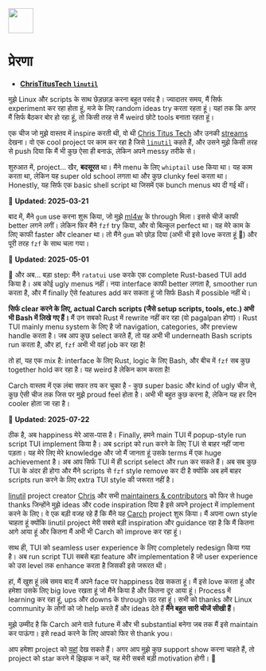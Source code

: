 <img src="https://cdn-icons-png.flaticon.com/128/7119/7119415.png" width="50" />

<br>

# प्रेरणा

- **[ChrisTitusTech `linutil`](https://github.com/ChrisTitusTech/linutil/)**  

मुझे Linux और scripts के साथ छेड़छाड़ करना बहुत पसंद है। ज्यादातर समय, मैं सिर्फ experiment कर रहा होता हूं, मजे के लिए random ideas try करता रहता हूं। यहां तक कि अगर मैं सिर्फ बैठकर बोर हो रहा हूं, तो किसी तरह से मैं weird छोटे tools बनाता रहता हूं।

एक चीज जो मुझे वास्तव में inspire करती थी, वो थी [Chris Titus Tech](https://www.youtube.com/@ChrisTitusTech) और उनकी [streams](https://www.youtube.com/@TitusTechTalk) देखना। वो एक cool project पर काम कर रहा है जिसे [`linutil`](https://github.com/ChrisTitusTech/linutil/) कहते हैं, और उसने मुझे किसी तरह से push दिया कि मैं भी कुछ ऐसा ही बनाऊं, लेकिन अपने messy तरीके से।

शुरुआत में, project... खैर, **बदसूरत** था। मैंने menu के लिए `whiptail` use किया था। यह काम करता था, लेकिन यह super old school लगता था और कुछ clunky feel करता था। Honestly, यह सिर्फ एक basic shell script था जिसमें एक bunch menus थप दी गई थीं।

📅 **Updated: 2025-03-21**  

बाद में, मैंने `gum` use करना शुरू किया, जो मुझे [ml4w](https://github.com/mylinuxforwork) के through मिला। इससे चीजें काफी better लगने लगीं। लेकिन फिर मैंने `fzf` try किया, और वो बिल्कुल perfect था। यह मेरे काम के लिए काफी faster और cleaner था। तो मैंने `gum` को छोड़ दिया (अभी भी इसे love करता हूं 💖) और पूरी तरह `fzf` के साथ चला गया।

📅 **Updated: 2025-05-01**  

🦀 और अब... बड़ा step: मैंने `ratatui` use करके एक complete Rust-based TUI add किया है। अब कोई ugly menus नहीं। नया interface काफी better लगता है, smoother run करता है, और मैं finally ऐसे features add कर सकता हूं जो सिर्फ Bash में possible नहीं थे।

**सिर्फ clear करने के लिए, actual Carch scripts (जैसे setup scripts, tools, etc.) अभी भी Bash में लिखे गए हैं।** मैं उन सबको Rust में rewrite नहीं कर रहा (वो pagalpan होगा)। Rust TUI mainly menu system के लिए है जो navigation, categories, और preview handle करता है। जब आप कुछ select करते हैं, तो यह अभी भी underneath Bash scripts run करता है, और हां, `fzf` अभी भी वहां job कर रहा है!

तो हां, यह एक mix है: interface के लिए Rust, logic के लिए Bash, और बीच में `fzf` सब कुछ together hold कर रहा है। यह weird है लेकिन काम करता है!

Carch वास्तव में एक लंबा सफर तय कर चुका है - कुछ super basic और kind of ugly चीज से, कुछ ऐसी चीज तक जिस पर मुझे proud feel होता है। अभी भी बहुत कुछ करना है, लेकिन यह हर दिन cooler होता जा रहा है।

📅 **Updated: 2025-07-22**

ठीक है, अब happiness मेरे आस-पास है। Finally, हमने main TUI में popup-style run script TUI implement किया है। अब script को run करने के लिए TUI से बाहर नहीं जाना पड़ता। यह मेरे लिए मेरे knowledge और जो मैं जानता हूं उसके terms में एक huge achievement है। अब आप सिर्फ TUI में ही script select और run कर सकते हैं। अब सब कुछ TUI के अंदर ही होगा और मैंने scripts से `fzf` style remove कर दी है क्योंकि अब हमें बाहर scripts run करने के लिए extra TUI style की जरूरत नहीं है।

[linutil](https://github.com/ChrisTitusTech/linutil) project creator [Chris](https://github.com/ChrisTitusTech) और सभी [maintainers & contributors](https://github.com/ChrisTitusTech/linutil/graphs/contributors) को फिर से huge thanks जिन्होंने मुझे ideas और code inspiration दिया है इसे अपने project में implement करने के लिए। वे एक बड़ी वजह रहे हैं कि मैंने यह [Carch](https://github.com/harilvfs/carch) project शुरू किया। मैं अपना own style चाहता हूं क्योंकि linutil project मेरी सबसे बड़ी inspiration और guidance रहा है कि मैं कितना आगे आया हूं और कितना मैं अभी भी Carch को improve कर रहा हूं।

साथ ही, TUI को seamless user experience के लिए completely redesign किया गया है। अब run script TUI सबसे बड़ा feature और implementation है जो user experience को उस level तक enhance करता है जिसकी इसे जरूरत थी।

हां, मैं खुश हूं लंबे समय बाद मैं अपने face पर happiness देख सकता हूं। मैं इसे love करता हूं और हमेशा उसके लिए big love रखता हूं जो मैंने किया है और कितना दूर आया हूं। Process में learning कर रहा हूं, ups और downs के through उठ रहा हूं। सभी को thanks और Linux community के लोगों को जो help करते हैं और ideas देते हैं **मैंने बहुत सारी चीजें सीखी हैं**।

मुझे उम्मीद है कि Carch आने वाले future में और भी substantial बनेगा जब तक मैं इसे maintain कर पाऊंगा। इसे read करने के लिए आपको फिर से thank you।

आप हमेशा project को [यहां](https://github.com/harilvfs) देख सकते हैं। अगर आप मुझे कुछ support show करना चाहते हैं, तो project को star करने में झिझक न करें, यह मेरी सबसे बड़ी motivation होगी। 🙂